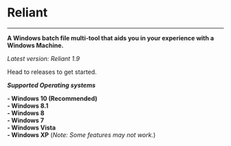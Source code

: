 # Reliant

----------------------------------------------------------------------------------------------

**A Windows batch file multi-tool that aids you in your experience with a Windows Machine.**

*Latest version: Reliant 1.9*

Head to releases to get started.

***Supported Operating systems***

**- Windows 10 (Recommended)**
<br>
**- Windows 8.1**
<br>
**- Windows 8**
<br>
**- Windows 7**
<br>
**- Windows Vista**
<br>
**- Windows XP** (*Note: Some features may not work.*)
